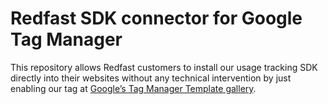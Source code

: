 # Redfast SDK connector for Google Tag Manager
This repository allows Redfast customers to install our usage tracking SDK directly into their websites without any technical intervention by just enabling our tag at  [Google’s Tag Manager Template gallery](https://tagmanager.google.com/gallery/).


